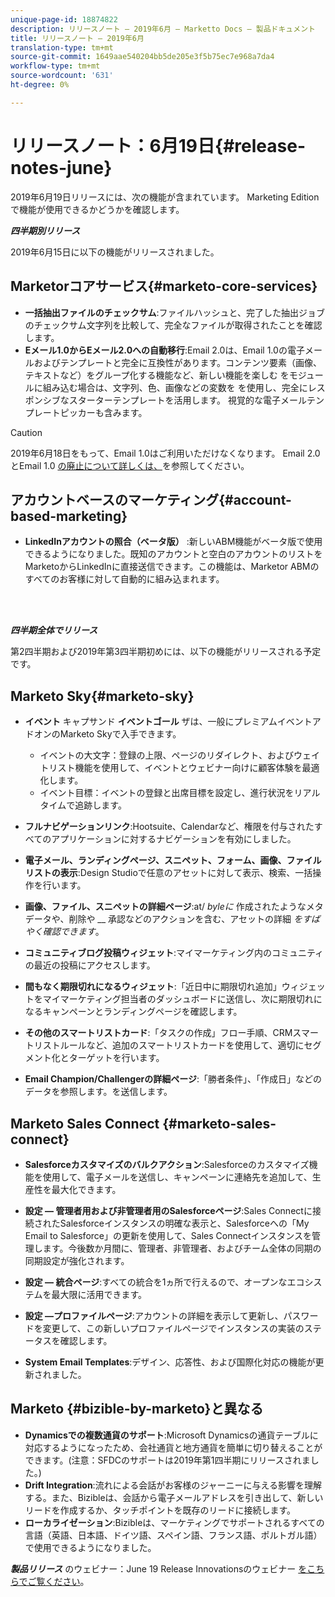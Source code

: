 ```yaml
---
unique-page-id: 18874822
description: リリースノート — 2019年6月 — Marketto Docs — 製品ドキュメント
title: リリースノート — 2019年6月
translation-type: tm+mt
source-git-commit: 1649aae540204bb5de205e3f5b75ec7e968a7da4
workflow-type: tm+mt
source-wordcount: '631'
ht-degree: 0%

---
```



# リリースノート：6月19日{#release-notes-june}

2019年6月19日リリースには、次の機能が含まれています。 Marketing Editionで機能が使用できるかどうかを確認します。

**_四半期別リリース_**

2019年6月15日に以下の機能がリリースされました。

## Marketorコアサービス{#marketo-core-services}

* **一括抽出ファイルのチェックサム**:ファイルハッシュと、完了した抽出ジョブのチェックサム文字列を比較して、完全なファイルが取得されたことを確認します。
* **Eメール1.0からEメール2.0への自動移行**:Email 2.0は、Email 1.0の電子メールおよびテンプレートと完全に互換性があります。コンテンツ要素（画像、テキストなど）をグループ化する機能など、新しい機能を楽しむ をモジュールに組み込む場合は、文字列、色、画像などの変数を を使用し、完全にレスポンシブなスターターテンプレートを活用します。 視覚的な電子メールテンプレートピッカーも含みます。

>[!CAUTION]
>
>2019年6月18日をもって、Email 1.0はご利用いただけなくなります。 Email 2.0とEmail 1.0 [の廃止について詳しくは、](https://nation.marketo.com/docs/DOC-7038)を参照してください。

## アカウントベースのマーケティング{#account-based-marketing}

* **LinkedInアカウントの照合（ベータ版）** :新しいABM機能がベータ版で使用できるようになりました。既知のアカウントと空白のアカウントのリストをMarketoからLinkedInに直接送信できます。この機能は、Marketor ABMのすべてのお客様に対して自動的に組み込まれます。

<br> 

**_四半期全体でリリース_**

第2四半期および2019年第3四半期初めには、以下の機能がリリースされる予定です。

## Marketo Sky{#marketo-sky}

* **イベント** キャプサンド **イベントゴール** ザは、一般にプレミアムイベントアドオンのMarketo Skyで入手できます。

   * イベントの大文字：登録の上限、ページのリダイレクト、およびウェイトリスト機能を使用して、イベントとウェビナー向けに顧客体験を最適化します。
   * イベント目標：イベントの登録と出席目標を設定し、進行状況をリアルタイムで追跡します。

* **フルナビゲーションリンク**:Hootsuite、Calendarなど、権限を付与されたすべてのアプリケーションに対するナビゲーションを有効にしました。
* **電子メール、ランディングページ、スニペット、フォーム、画像、ファイルリストの表示**:Design Studioで任意のアセットに対して表示、検索、一括操作を行います。
* **画像、ファイル、スニペットの詳細ページ**:at/ _byleに_ 作成されたようなメタデータや、削除や __ 承認などのアクションを含む、アセットの詳細 _をすばやく確認できます_。
* **コミュニティブログ投稿ウィジェット**:マイマーケティング内のコミュニティの最近の投稿にアクセスします。
* **間もなく期限切れになるウィジェット**:「近日中に期限切れ追加」ウィジェットをマイマーケティング担当者のダッシュボードに送信し、次に期限切れになるキャンペーンとランディングページを確認します。
* **その他のスマートリストカード**:「タスクの作成」フロー手順、CRMスマートリストルールなど、追加のスマートリストカードを使用して、適切にセグメント化とターゲットを行います。
* **Email Champion/Challengerの詳細ページ**:「勝者条件」、「作成日」などのデータを参照します。を送信します。

## Marketo Sales Connect {#marketo-sales-connect}

* **Salesforceカスタマイズのバルクアクション**:Salesforceのカスタマイズ機能を使用して、電子メールを送信し、キャンペーンに連絡先を追加して、生産性を最大化できます。
* **設定 — 管理者用および非管理者用のSalesforceページ**:Sales Connectに接続されたSalesforceインスタンスの明確な表示と、Salesforceへの「My Email to Salesforce」の更新を使用して、Sales Connectインスタンスを管理します。今後数か月間に、管理者、非管理者、およびチーム全体の同期の同期設定が強化されます。
* **設定 — 統合ページ**:すべての統合を1ヵ所で行えるので、オープンなエコシステムを最大限に活用できます。
* **設定 —プロファイルページ**:アカウントの詳細を表示して更新し、パスワードを変更して、この新しいプロファイルページでインスタンスの実装のステータスを確認します。

* **System Email Templates**:デザイン、応答性、および国際化対応の機能が更新されました。

## Marketo {#bizible-by-marketo}と異なる

* **Dynamicsでの複数通貨のサポート**:Microsoft Dynamicsの通貨テーブルに対応するようになったため、会社通貨と地方通貨を簡単に切り替えることができます。(注意：SFDCのサポートは2019年第1四半期にリリースされました。)
* **Drift Integration**:流れによる会話がお客様のジャーニーに与える影響を理解する。また、Bizibleは、会話から電子メールアドレスを引き出して、新しいリードを作成するか、タッチポイントを既存のリードに接続します。
* **ローカライゼーション**:Bizibleは、マーケティングでサポートされるすべての言語（英語、日本語、ドイツ語、スペイン語、フランス語、ポルトガル語）で使用できるようになりました。

***製品リリース*** のウェビナー：June 19 Release Innovationsのウェビナー [をこちらでご覧ください](https://engage.marketo.com/Marketo-June-Product-Release-2019-On-Demand.html)。
